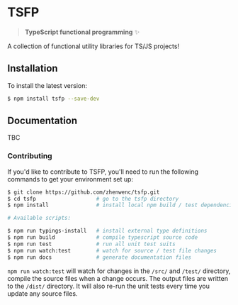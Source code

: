 # TSFP

> **TypeScript functional programming** :sparkles:

A collection of functional utility libraries for TS/JS projects!

## Installation

To install the latest version:

```bash
$ npm install tsfp --save-dev
```

## Documentation

TBC

### Contributing ###

If you'd like to contribute to TSFP, you'll need to run the following commands to get your
environment set up:

```bash
$ git clone https://github.com/zhenwenc/tsfp.git
$ cd tsfp                   # go to the tsfp directory
$ npm install               # install local npm build / test dependencies

# Available scripts:

$ npm run typings-install   # install external type definitions
$ npm run build             # compile typescript source code
$ npm run test              # run all unit test suits
$ npm run watch:test        # watch for source / test file changes
$ npm run docs              # generate documentation files
```

`npm run watch:test` will watch for changes in the `/src/` and `/test/` directory, compile the
source files when a change occurs. The output files are written to the `/dist/` directory. It will also re-run the unit tests every time you update any source files.
